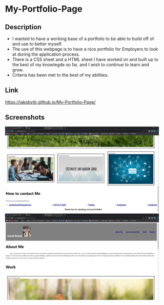 # My-Portfolio-Page

## Description
 
 - I wanted to have a working base of a portfolio to be able to build off of and use to better myself.
 - The use of this webpage is to have a nice portfolio for Employers to look at during the application process.
 - There is a CSS sheet and a HTML sheet I have worked on and built up to the best of my knowlegde so far, and I wish to continue to learn and grow.
 - Criteria has been met to the best of my abilities.

 ## Link 

 https://jakobytk.github.io/My-Portfolio-Page/

 ## Screenshots

 ![Portfolio](assets/DOC12.png)
 ![Portfolio](assets/DOC13.png)